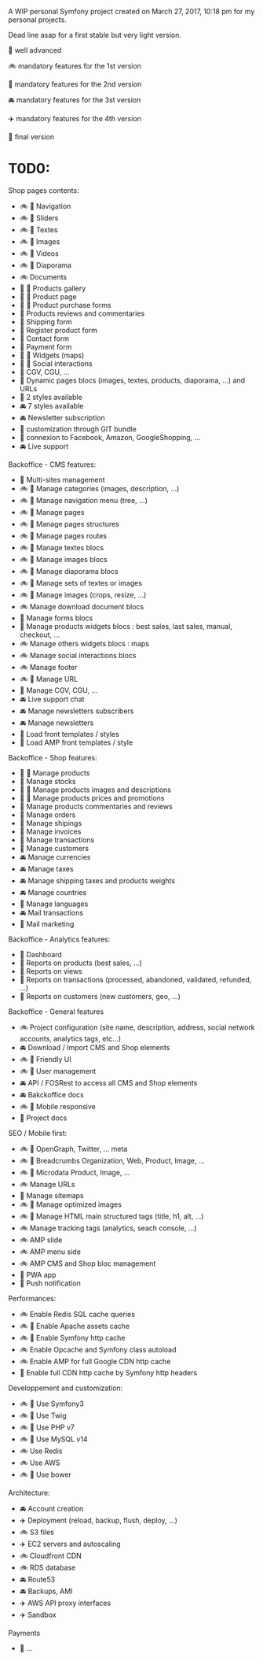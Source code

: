 
A WIP personal Symfony project created on March 27, 2017, 10:18 pm for my personal projects.

Dead line asap for a first stable but very light version.

:checkered_flag: well advanced

:bike: mandatory features for the 1st version

:tractor: mandatory features for the 2nd version

:oncoming_automobile: mandatory features for the 3st version

:airplane: mandatory features for the 4th version

:rocket: final version

T0D0:
=====

Shop pages contents:
- :bike: :checkered_flag: Navigation
- :bike: :checkered_flag: Sliders
- :bike: :checkered_flag: Textes
- :bike: :checkered_flag: Images
- :bike: :checkered_flag: Videos
- :bike: :checkered_flag: Diaporama
- :bike: Documents
- :tractor: :checkered_flag: Products gallery
- :tractor: :checkered_flag: Product page
- :tractor: :checkered_flag: Product purchase forms
- :tractor: Products reviews and commentaries
- :tractor: Shipping form
- :tractor: Register product form
- :tractor: Contact form
- :tractor: Payment form
- :tractor: :checkered_flag: Widgets (maps)
- :tractor: :checkered_flag: Social interactions
- :tractor: CGV, CGU, ...
- :tractor: Dynamic pages blocs (images, textes, products, diaporama, ...) and URLs
- :tractor: 2 styles available
- :oncoming_automobile: 7 styles available
- :oncoming_automobile: Newsletter subscription
- :rocket: customization through GIT bundle
- :rocket: connexion to Facebook, Amazon, GoogleShopping, ...
- :oncoming_automobile: Live support

Backoffice - CMS features:
- :tractor: Multi-sites management
- :bike: :checkered_flag: Manage categories (images, description, ...)
- :bike: :checkered_flag: Manage navigation menu (tree, ...)
- :bike: :checkered_flag: Manage pages
- :bike: :checkered_flag: Manage pages structures
- :bike: :checkered_flag: Manage pages routes
- :bike: :checkered_flag: Manage textes blocs
- :bike: :checkered_flag: Manage images blocs
- :bike: :checkered_flag: Manage diaporama blocs
- :bike: :checkered_flag: Manage sets of textes or images
- :bike: :checkered_flag: Manage images (crops, resize, ...)
- :bike: Manage download document blocs
- :tractor: Manage forms blocs
- :tractor: Manage products widgets blocs : best sales, last sales, manual, checkout, ...
- :bike: Manage others widgets blocs : maps
- :bike: Manage social interactions blocs
- :bike: Manage footer 
- :bike: :checkered_flag: Manage URL
- :tractor: Manage CGV, CGU, ...
- :oncoming_automobile: Live support chat
- :oncoming_automobile: Manage newsletters subscribers
- :oncoming_automobile: Manage newsletters
- :tractor: Load front templates / styles
- :tractor: Load AMP front templates / style

Backoffice - Shop features:
- :tractor: :checkered_flag: Manage products
- :tractor: Manage stocks
- :tractor: :checkered_flag: Manage products images and descriptions
- :tractor: :checkered_flag: Manage products prices and promotions
- :tractor: Manage products commentaries and reviews
- :tractor: Manage orders
- :tractor: Manage shipings
- :tractor: Manage invoices
- :tractor: Manage transactions
- :tractor: Manage customers
- :oncoming_automobile: Manage currencies
- :oncoming_automobile: Manage taxes
- :oncoming_automobile: Manage shipping taxes and products weights
- :oncoming_automobile: Manage countries
- :rocket: Manage languages
- :oncoming_automobile: Mail transactions
- :rocket: Mail marketing

Backoffice - Analytics features:
- :tractor: Dashboard
- :rocket: Reports on products (best sales, ...)
- :rocket: Reports on views
- :tractor: Reports on transactions (processed, abandoned, validated, refunded, ...)
- :rocket: Reports on customers (new customers, geo, ...)

Backoffice - General features
- :bike: Project configuration (site name, description, address, social network accounts, analytics tags, etc...)
- :oncoming_automobile: Download / Import CMS and Shop elements
- :bike: :checkered_flag: Friendly UI
- :bike: :checkered_flag: User management
- :oncoming_automobile: API / FOSRest to access all CMS and Shop elements 
- :oncoming_automobile: Bakckoffice docs
- :bike: :checkered_flag: Mobile responsive
- :rocket: Project docs

SEO / Mobile first:
- :bike: :checkered_flag: OpenGraph, Twitter, ... meta
- :bike: :checkered_flag: Breadcrumbs Organization, Web, Product, Image, ... 
- :bike: :checkered_flag: Microdata Product, Image, ...
- :bike: Manage URLs
- :tractor: Manage sitemaps
- :bike: :checkered_flag: Manage optimized images
- :bike: :checkered_flag: Manage HTML main structured tags (title, h1, alt, ...)
- :bike: Manage tracking tags (analytics, seach console, ...)
- :bike: AMP slide
- :bike: AMP menu side
- :bike: AMP CMS and Shop bloc management
- :rocket: PWA app
- :rocket: Push notification

Performances:
- :bike: Enable Redis SQL cache queries
- :bike: :checkered_flag: Enable Apache assets cache
- :bike: :checkered_flag: Enable Symfony http cache
- :bike: Enable Opcache and Symfony class autoload
- :bike: Enable AMP for full Google CDN http cache
- :rocket: Enable full CDN http cache by Symfony http headers

Developpement and customization:
- :bike: :checkered_flag: Use Symfony3
- :bike: :checkered_flag: Use Twig
- :bike: :checkered_flag: Use PHP v7
- :bike: :checkered_flag: Use MySQL v14
- :bike: Use Redis
- :bike: Use AWS
- :bike: :checkered_flag: Use bower

Architecture:
- :oncoming_automobile: Account creation
- :airplane: Deployment (reload, backup, flush, deploy, ...)
- :bike: S3 files
- :airplane: EC2 servers and autoscaling
- :bike: Cloudfront CDN
- :bike: RDS database
- :oncoming_automobile: Route53 
- :oncoming_automobile: Backups, AMI
- :airplane: AWS API proxy interfaces
- :airplane: Sandbox

Payments
- :tractor: ...


